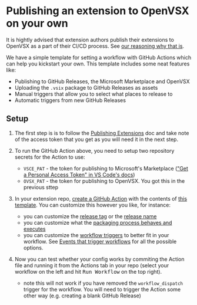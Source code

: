 # Publishing an extension to OpenVSX on your own

It is hightly advised that extension authors publish their extensions to OpenVSX as a part of their CI/CD process. See [our reasoning why that is](https://github.com/open-vsx/publish-extensions#when-to-add-an-extension).

We have a simple template for setting a workflow with GitHub Actions which can help you kickstart your own. This template includes some neat features like:

- Publishing to GitHub Releases, the Microsoft Marketplace and OpenVSX
- Uploading the `.vsix` package to GitHub Releases as assets
- Manual triggers that allow you to select what places to release to
- Automatic triggers from new GitHub Releases

## Setup

1. The first step is is to follow the [Publishing Extensions](https://github.com/eclipse/openvsx/wiki/Publishing-Extensions) doc and take note of the access token that you get as you will need it in the next step.

2. To run the GitHub Action above, you need to setup two repository secrets for the Action to use:

   - `VSCE_PAT` - the token for publishing to Microsoft's Marketplace (["Get a Personal Access Token" in VS Code's docs](https://code.visualstudio.com/api/working-with-extensions/publishing-extension#get-a-personal-access-token))
   - `OVSX_PAT` - the token for publishing to OpenVSX. You got this in the previous sttep

3. In your extension repo, [create a GitHub Action](https://docs.github.com/en/actions/learn-github-actions/understanding-github-actions#create-an-example-workflow) with the contents of [this template](https://github.com/open-vsx/publish-extensions/blob/328222de4a926506731ea2cccd6542e3bdc55afb/docs/exampleCI.yaml). You can customize this however you like, for instance:
   - you can customize the [release tag](https://github.com/open-vsx/publish-extensions/blob/328222de4a926506731ea2cccd6542e3bdc55afb/docs/exampleCI.yaml#L60) or the [release name](https://github.com/open-vsx/publish-extensions/blob/328222de4a926506731ea2cccd6542e3bdc55afb/docs/exampleCI.yaml#L108)
   - you can customize what the [packaging process behaves and executes](https://github.com/open-vsx/publish-extensions/blob/328222de4a926506731ea2cccd6542e3bdc55afb/docs/exampleCI.yaml#L32)
   - you can customize the [workflow triggers](https://github.com/open-vsx/publish-extensions/blob/328222de4a926506731ea2cccd6542e3bdc55afb/docs/exampleCI.yaml#L2) to better fit in your workflow. See [Events that trigger workflows](https://docs.github.com/en/actions/learn-github-actions/events-that-trigger-workflows) for all the possible options. 
4. Now you can test whether your config works by commiting the Action file and running it from the Actions tab in your repo (select your workflow on the left and hit <kbd>Run Workflow</kbd> on the top right).
    - note this will not work if you have removed the `workflow_dispatch` trigger for the workflow. You will need to trigger the Action some other way (e.g. creating a blank GitHub Release)